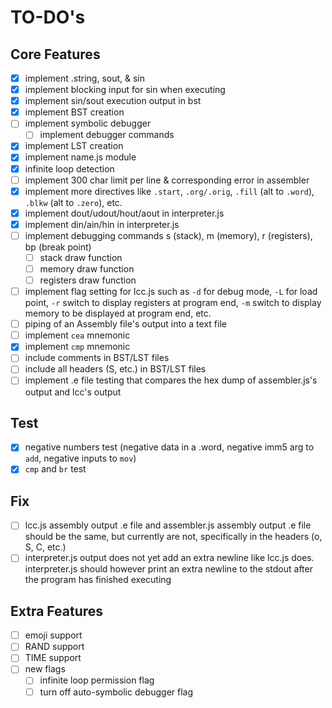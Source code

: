 # TO-DO's

## Core Features

- [x] implement .string, sout, & sin
- [x] implement blocking input for sin when executing
- [x] implement sin/sout execution output in bst
- [x] implement BST creation
- [ ] implement symbolic debugger
    - [ ] implement debugger commands
- [x] implement LST creation
- [x] implement name.js module
- [x] infinite loop detection
- [ ] implement 300 char limit per line & corresponding error in assembler
- [x] implement more directives like `.start`, `.org/.orig`, `.fill` (alt to `.word`), `.blkw` (alt to `.zero`), etc.
- [x] implement dout/udout/hout/aout in interpreter.js
- [x] implement din/ain/hin in interpreter.js
- [ ] implement debugging commands s (stack), m (memory), r (registers), bp (break point)
  - [ ] stack draw function
  - [ ] memory draw function
  - [ ] registers draw function
- [ ] implement flag setting for lcc.js such as `-d` for debug mode, `-L` for load point, `-r` switch to display registers at program end, `-m` switch to display memory to be displayed at program end, etc. 
- [ ] piping of an Assembly file's output into a text file
- [ ] implement `cea` mnemonic
- [x] implement `cmp` mnemonic
- [ ] include comments in BST/LST files
- [ ] include all headers (S, etc.) in BST/LST files
- [ ] implement .e file testing that compares the hex dump of assembler.js's output and lcc's output

## Test

- [x] negative numbers test (negative data in a .word, negative imm5 arg to `add`, negative inputs to `mov`)
- [x] `cmp` and `br` test

## Fix
- [ ] lcc.js assembly output .e file and assembler.js assembly output .e file should be the same, but currently are not, specifically in the headers (o, S, C, etc.)
- [ ] interpreter.js output does not yet add an extra newline like lcc.js does. interpreter.js should however print an extra newline to the stdout after the program has finished executing

## Extra Features

- [ ] emoji support
- [ ] RAND support
- [ ] TIME support
- [ ] new flags
  - [ ] infinite loop permission flag
  - [ ] turn off auto-symbolic debugger flag
